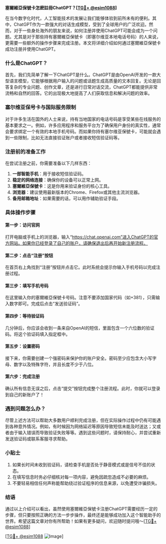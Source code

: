 **塞爾維亞保號卡怎麽註冊ChatGPT？[[TG💪+ @esim1088](https://t.me/s/esim1088)]**

在当今数字化时代，人工智能技术的发展让我们能够体验到前所未有的便利。其中，ChatGPT作为一款强大的对话生成模型，受到了全球用户的广泛欢迎。然而，对于一些身处海外的朋友来说，如何注册并使用ChatGPT可能会成为一个问题。尤其是对于那些持有塞爾維亞保號卡（即塞尔维亚本地电话号码）的人来说，更需要一些额外的操作步骤来完成注册。本文将详细介绍如何通过塞爾維亞保號卡成功注册并使用ChatGPT。

### 什么是ChatGPT？

首先，我们先简单了解一下ChatGPT是什么。ChatGPT是由OpenAI开发的一款大型语言模型，它能够根据用户输入的问题或话题生成高质量的文本回复。无论是回答复杂的专业问题、创作文章，还是进行日常对话交流，ChatGPT都能提供非常流畅和自然的回答。它的出现极大地提高了人们获取信息和解决问题的效率。

### 塞尔维亚保号卡与国际服务限制

对于许多生活在国外的人士来说，持有当地国家的电话号码是享受某些在线服务的基本要求之一。例如，许多应用程序和服务平台为了确保用户身份的真实性，通常会要求绑定一个有效的本地手机号码。而如果你持有塞尔维亚保號卡，可能就会遇到一些限制，比如无法直接验证账户或者接收短信验证码等。

### 注册前的准备工作

在尝试注册之前，你需要准备以下几样东西：

1. **一部智能手机**：用于接收短信验证码。
2. **稳定的网络连接**：确保你的设备可以正常上网。
3. **塞爾維亞保號卡**：这是你用来验证身份的核心工具。
4. **浏览器**：建议使用最新版本的Chrome、Firefox或其他主流浏览器。
5. **备用邮箱地址**：如果需要的话，可以用作辅助验证手段。

### 具体操作步骤

#### 第一步：访问官网
打开电脑或手机上的浏览器，输入“https://chat.openai.com”进入ChatGPT的官方网站。如果你已经登录了自己的账户，请确保退出后再开始新注册流程。

#### 第二步：点击“注册”按钮
在首页右上角找到“注册”按钮并点击它。此时系统会提示你输入手机号码以完成注册过程。

#### 第三步：填写手机号码
在这里输入你的塞爾維亞保號卡号码。注意不要添加国家代码（如+381），只需输入数字即可。完成后点击“发送验证码”。

#### 第四步：等待验证码
几分钟后，你应该会收到一条来自OpenAI的短信，里面包含一个六位数的验证码。将这个验证码填入指定框中。

#### 第五步：设置密码
接下来，你需要创建一个强密码来保护你的账户安全。密码至少应包含大小写字母、数字以及特殊字符，并且长度不少于八位。

#### 第六步：完成注册
确认所有信息无误之后，点击“提交”按钮完成整个注册流程。此时，你就可以登录到自己的新账户了！

### 遇到问题怎么办？

尽管上述方法可以帮助大多数用户顺利完成注册，但在实际操作过程中仍有可能遇到各种意外情况。例如，有时候因为网络延迟等原因导致短信未能及时送达；又或者由于输入错误而导致验证失败等等。遇到这些问题时，请保持耐心，并尝试重新发送验证码或联系客服寻求帮助。

### 小贴士

1. 如果长时间未收到验证码，请检查手机是否处于静音模式或是信号不佳的状态。
2. 在填写信息时务必仔细核对每一项内容，避免因疏忽造成不必要的麻烦。
3. 不要轻易相信任何声称能帮助绕过验证程序的信息来源，以免遭受诈骗损失。

### 结语

通过以上介绍可以看出，虽然使用塞爾維亞保號卡注册ChatGPT需要经历一定的步骤，但只要按照正确的方法一步步操作，最终还是能够成功加入这个智能助手的世界。希望这篇文章对你有所帮助！如果有更多疑问，欢迎随时提问哦～[[TG💪+ @esim1088](https://t.me/s/esim1088)]

[[TG💪+ @esim1088](https://t.me/s/esim1088) ![Image](https://i.postimg.cc/4NQfJmqS/Snipaste-2025-05-13-00-14-12.png)]